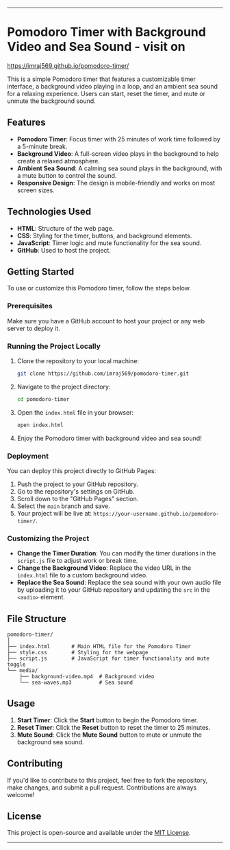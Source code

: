 
---

# Pomodoro Timer with Background Video and Sea Sound - visit on
https://imraj569.github.io/pomodoro-timer/

This is a simple Pomodoro timer that features a customizable timer interface, a background video playing in a loop, and an ambient sea sound for a relaxing experience. Users can start, reset the timer, and mute or unmute the background sound.

## Features
- **Pomodoro Timer**: Focus timer with 25 minutes of work time followed by a 5-minute break.
- **Background Video**: A full-screen video plays in the background to help create a relaxed atmosphere.
- **Ambient Sea Sound**: A calming sea sound plays in the background, with a mute button to control the sound.
- **Responsive Design**: The design is mobile-friendly and works on most screen sizes.

## Technologies Used
- **HTML**: Structure of the web page.
- **CSS**: Styling for the timer, buttons, and background elements.
- **JavaScript**: Timer logic and mute functionality for the sea sound.
- **GitHub**: Used to host the project.

## Getting Started

To use or customize this Pomodoro timer, follow the steps below.

### Prerequisites

Make sure you have a GitHub account to host your project or any web server to deploy it.

### Running the Project Locally

1. Clone the repository to your local machine:
   ```bash
   git clone https://github.com/imraj569/pomodoro-timer.git
   ```

2. Navigate to the project directory:
   ```bash
   cd pomodoro-timer
   ```

3. Open the `index.html` file in your browser:
   ```bash
   open index.html
   ```

4. Enjoy the Pomodoro timer with background video and sea sound!

### Deployment

You can deploy this project directly to GitHub Pages:

1. Push the project to your GitHub repository.
2. Go to the repository's settings on GitHub.
3. Scroll down to the "GitHub Pages" section.
4. Select the `main` branch and save.
5. Your project will be live at: `https://your-username.github.io/pomodoro-timer/`.

### Customizing the Project

- **Change the Timer Duration**: You can modify the timer durations in the `script.js` file to adjust work or break time.
- **Change the Background Video**: Replace the video URL in the `index.html` file to a custom background video.
- **Replace the Sea Sound**: Replace the sea sound with your own audio file by uploading it to your GitHub repository and updating the `src` in the `<audio>` element.

## File Structure

```
pomodoro-timer/
│
├── index.html       # Main HTML file for the Pomodoro Timer
├── style.css        # Styling for the webpage
├── script.js        # JavaScript for timer functionality and mute toggle
└── media/
    ├── background-video.mp4  # Background video
    └── sea-waves.mp3         # Sea sound
```

## Usage

1. **Start Timer**: Click the **Start** button to begin the Pomodoro timer.
2. **Reset Timer**: Click the **Reset** button to reset the timer to 25 minutes.
3. **Mute Sound**: Click the **Mute Sound** button to mute or unmute the background sea sound.

## Contributing

If you'd like to contribute to this project, feel free to fork the repository, make changes, and submit a pull request. Contributions are always welcome!

## License

This project is open-source and available under the [MIT License](LICENSE).

---
